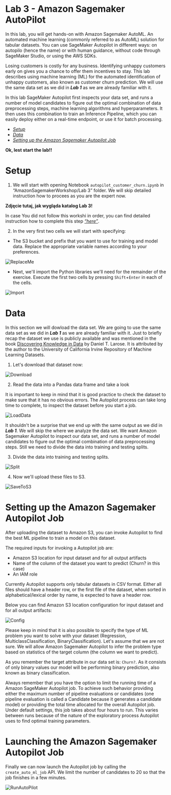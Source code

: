 # Lab 3 - Amazon Sagemaker AutoPilot

In this lab, you will get hands-on with Amazon Sagemaker AutoML. An automated machine learning (commonly referred to as AutoML) solution for tabular datasets. You can use SageMaker Autopilot in different ways: on autopilo (hence the name) or with human guidance, without code through SageMaker Studio, or using the AWS SDKs.

Losing customers is costly for any business. Identifying unhappy customers early on gives you a chance to offer them incentives to stay. This lab describes using machine learning (ML) for the automated identification of unhappy customers, also known as customer churn prediction. We will use the same data set as we did in **_Lab 1_** as we are already familiar with it.


In this lab SageMaker Autopilot first inspects your data set, and runs a number of model candidates to figure out the optimal combination of data preprocessing steps, machine learning algorithms and hyperparameters. It then uses this combination to train an Inference Pipeline, which you can easily deploy either on a real-time endpoint, or use it for batch processing.  
  
  
- [_Setup_](https://github.com/pawelmoniewski/AmazonSagemakerWorkshop/blob/main/Lab%203/README.md#setup)
- [_Data_](https://github.com/pawelmoniewski/AmazonSagemakerWorkshop/blob/main/Lab%203/README.md#data)
- [_Setting up the Amazon Sagemaker Autopilot Job_](https://github.com/pawelmoniewski/AmazonSagemakerWorkshop/blob/main/Lab%203/README.md#setting-up-the-amazon-sagemaker-autopilot-job)

  
**Ok, lest start the lab!!**

# Setup

1. We will start with opening Notebook `autopilot_customer_churn.ipynb` in “AmazonSagemakerWorkshop/Lab 3” folder. We will skip detailed instruction how to procees as you are the expert now.  
  
  **Zdjęcie tutaj, jak wygląda katalog Lab 3!**
    
In case You did not follow this workshi in order, you can find detailed instruction how to complete this step [_“here”_](https://github.com/pawelmoniewski/AmazonSagemakerWorkshop/blob/main/Lab%201/README.md#data-preparation).
  
  
2. In the very first two cells we will start with specifying:  
  
- The S3 bucket and prefix that you want to use for training and model data. Replace the appropriate variable names according to your preferences.  
   
  
![ReplaceMe](https://user-images.githubusercontent.com/36265995/102872824-926aca80-4440-11eb-8998-00b87665ceb3.png)  
  
  
- Next, we'll import the Python libraries we'll need for the remainder of the exercise. Execute the first two cells by pressing `Shift`+`Enter` in each of the cells.  
  
![Import](https://user-images.githubusercontent.com/36265995/102874970-7caad480-4443-11eb-8c62-c6a9de42db1c.png)  
  

# Data

In this section we will dowload the data set. We are going to use the same data set as we did in **_Lab 1_** as we are already familiar with it. Just to briefly recap the dataset we use is publicly available and was mentioned in the book [Discovering Knowledge in Data](https://www.amazon.com/dp/0470908742/) by Daniel T. Larose. It is attributed by the author to the University of California Irvine Repository of Machine Learning Datasets.

1. Let's download that dataset now:  
  
  
![Download](https://user-images.githubusercontent.com/36265995/102876391-67cf4080-4445-11eb-9c9a-fb353ec878d1.png)


2. Read the data into a Pandas data frame and take a look

It is important to keep in mind that it is good practice to check the dataset to make sure that it has no obvious errors. The Autopilot process can take long time to complete, to inspect the dataset before you start a job.   

![LoadData](https://user-images.githubusercontent.com/36265995/102878913-496b4400-4449-11eb-8bff-5a0a844a733a.png)

It shouldn't be a surprise that we end up with the same output as we did in **_Lab 1_**. We will skip the where we analyze the data set. We want Amazon Sagemaker Autopilot to inspect our data set, and runs a number of model candidates to figure out the optimal combination of data preprocessing steps. Still we need to divide the data into training and testing splits.

3. Divide the data into training and testing splits.  
  
  
![Split](https://user-images.githubusercontent.com/36265995/102880525-be3f7d80-444b-11eb-872f-ba86a28060e7.png)
  
  
4. Now we'll upload these files to S3.  
  
  
![SaveToS3](https://user-images.githubusercontent.com/36265995/102887161-b76a3800-4456-11eb-9dd7-89d285657620.png)

# Setting up the Amazon Sagemaker Autopilot Job

After uploading the dataset to Amazon S3, you can invoke Autopilot to find the best ML pipeline to train a model on this dataset.

The required inputs for invoking a Autopilot job are:

- Amazon S3 location for input dataset and for all output artifacts
- Name of the column of the dataset you want to predict (Churn? in this case)
- An IAM role

Currently Autopilot supports only tabular datasets in CSV format. Either all files should have a header row, or the first file of the dataset, when sorted in alphabetical/lexical order by name, is expected to have a header row.

Below you can find Amazon S3 location configuration for input dataset and for all output artifacts:  
  
  
![Config](https://user-images.githubusercontent.com/36265995/102888564-5a23b600-4459-11eb-8c0a-511dde7be70b.png)


Please keep in mind that it is also possible to specify the type of ML problem you want to solve with your dataset (Regression, MulticlassClassification, BinaryClassification). Let's assume that we are not sure. We will allow Amazon Sagemaker Autopilot to infer the problem type based on statistics of the target column (the column we want to predict).

As you remember the target attribute in our data set is: `Churn?`. As it consists of only binary values our model will be performing binary prediction, also known as binary classification.


Always remember that you have the option to limit the running time of a Amazon SageMaker Autopilot job. To achieve such behavior providing either the maximum number of pipeline evaluations or candidates (one pipeline evaluation is called a Candidate because it generates a candidate model) or providing the total time allocated for the overall Autopilot job. Under default settings, this job takes about four hours to run. This varies between runs because of the nature of the exploratory process Autopilot uses to find optimal training parameters.  
  

# Launching the Amazon Sagemaker Autopilot Job

Finally we can now launch the Autopilot job by calling the `create_auto_ml_job` API. We limit the number of candidates to 20 so that the job finishes in a few minutes.

![RunAutoPilot](https://user-images.githubusercontent.com/36265995/102891396-65c5ab80-445e-11eb-8cf8-e19668c1978a.png)
